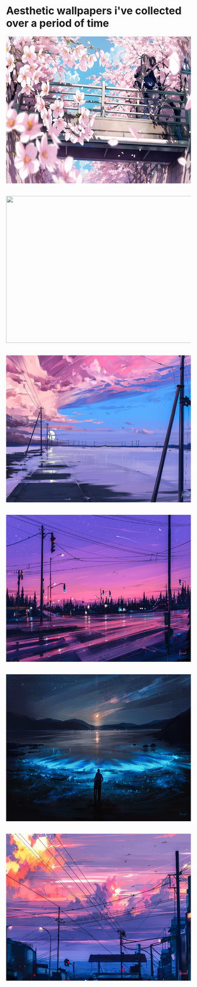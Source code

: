 # Aesthetic wallpapers i've collected over a period of time 

<p align="left">
<img height=400 width=600 src="kiss.jpg">&nbsp;&nbsp;
</p>

<p align="right">
<img height=400 width=600 src="limits.jpg">&nbsp;&nbsp;
</p>

<p align="left">
<img height=400 width=600 src="endless-1k.jpg">&nbsp;&nbsp;
</p>

<p align="right">
<img height=400 width=600 src="7pm.jpg">&nbsp;&nbsp;
</p>

<p align="left">
<img height=400 width=600 src="all-i-need.jpg">&nbsp;&nbsp;
</p>

<p align="right">
<img height=400 width=600 src="cold.jpg">&nbsp;&nbsp;
</p>
